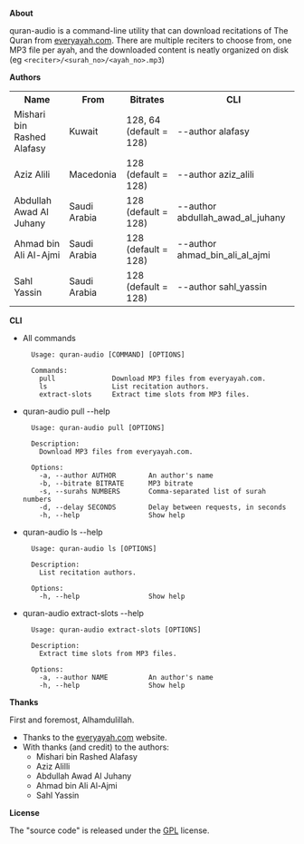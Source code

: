 __About__

quran-audio is a command-line utility that can download recitations
of The Quran from
[everyayah.com](https://everyayah.com).
There are multiple reciters to choose from, one MP3 file per ayah, and
the downloaded content is neatly organized on disk (eg
`<reciter>/<surah_no>/<ayah_no>.mp3`)

__Authors__

<table>
  <tr>
    <th>Name</th>
    <th>From</th>
    <th>Bitrates</th>
    <th>CLI</th>
  </tr>
  <tr>
    <td>Mishari bin Rashed Alafasy</td>
    <td>Kuwait</td>
    <td>128, 64 (default = 128)</td>
    <td>--author alafasy</td>
  </tr>
  <tr>
    <td>Aziz Alili</td>
    <td>Macedonia</td>
    <td>128 (default = 128)</td>
    <td>--author aziz_alili</td>
  </tr>
  <tr>
    <td>Abdullah Awad Al Juhany</td>
    <td>Saudi Arabia</td>
    <td>128 (default = 128)</td>
    <td>--author abdullah_awad_al_juhany  </td>
  </tr>
  <tr>
    <td> Ahmad bin Ali Al-Ajmi  </td>
    <td>Saudi Arabia</td>
    <td>128 (default = 128)</td>
    <td>--author ahmad_bin_ali_al_ajmi</td>
  </tr>
  <tr>
    <td>Sahl Yassin</td>
    <td>Saudi Arabia</td>
    <td>128 (default = 128)</td>
    <td>--author sahl_yassin</td>
  </tr>
</table>

__CLI__

* All commands

        Usage: quran-audio [COMMAND] [OPTIONS]

        Commands:
          pull              Download MP3 files from everyayah.com.
          ls                List recitation authors.
          extract-slots     Extract time slots from MP3 files.

* quran-audio pull --help

        Usage: quran-audio pull [OPTIONS]

        Description:
          Download MP3 files from everyayah.com.

        Options:
          -a, --author AUTHOR        An author's name
          -b, --bitrate BITRATE      MP3 bitrate
          -s, --surahs NUMBERS       Comma-separated list of surah numbers
          -d, --delay SECONDS        Delay between requests, in seconds
          -h, --help                 Show help

* quran-audio ls --help

        Usage: quran-audio ls [OPTIONS]

        Description:
          List recitation authors.

        Options:
          -h, --help                 Show help

* quran-audio extract-slots --help

        Usage: quran-audio extract-slots [OPTIONS]

        Description:
          Extract time slots from MP3 files.

        Options:
          -a, --author NAME          An author's name
          -h, --help                 Show help

__Thanks__

First and foremost, Alhamdulillah.

* Thanks to the [everyayah.com](https://everyayah.com) website.
* With thanks (and credit) to the authors:
  * Mishari bin Rashed Alafasy
  * Aziz Alilli
  * Abdullah Awad Al Juhany
  * Ahmad bin Ali Al-Ajmi
  * Sahl Yassin

__License__

The "source code" is released under the [GPL](./LICENSE) license.
